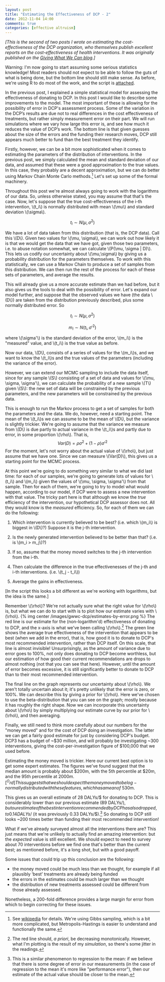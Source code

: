 ```yaml
---
layout: post
title: "Estimating the Effectiveness of DCP - 2"
date: 2012-11-04 14:00
comments: true
categories: [effective altruism]
---
```


*[This is the second of two posts I wrote on estimating the cost-effectiveness of the DCP organization, who themselves publish excellent reports on the cost-effectiveness of health interventions. It was originally published on the [Giving What We Can blog](http://www.givingwhatwecan.org/blog/2012-11-01/estimating-the-effectiveness-of-dcp-2).]*

Warning: I'm now going to start assuming some serious statistics knowledge! Most readers should not expect to be able to follow the guts of what is being done, but the bottom line should still make sense. As before, we're using R to do most of the work, and the script is [attached](/downloads/code/dcp-effectiveness-2.R).

In the previous post, I explained a simple statistical model for assessing the effectiveness of donating to DCP. In this post I would like to describe some improvements to the model. The most important of these is allowing for the possibility of error in DCP's assessment process. Some of the variation in the DCP’s results are due not to real differences in the cost effectiveness of treatments, but rather simply measurement error on their part. We will run simulations where we vary how large this error is, and see how much it reduces the value of DCP’s work. The bottom line is that given guesses about the size of the errors and the funding their research moves, DCP still appears much better to fund than the best treatment they identify.

<!-- more -->

Firstly, however, we can be a bit more sophisticated when it comes to estimating the parameters of the distribution of interventions. In the previous post, we simply calculated the mean and standard deviation of our data, and assumed that these were a good approximation to the true values. In this case, they probably are a decent approximation, but we can do better using Markov Chain Monte Carlo methods.[^MonteCarlo] Let's set up some of the formal machinery.

[^MonteCarlo]: See [wikipedia](http://en.wikipedia.org/wiki/Markov_chain_Monte_Carlo) for details. We're using Gibbs sampling, which is a bit more complicated, but Metropolis-Hastings is easier to understand and functionally the same. 

Throughout this post we're almost always going to work with the logarithms of our data. So, unless otherwise stated, you may assume that that's the case. Now, let's suppose that the true cost-effectiveness of the i-th intervention, \\(t_i\\) is normally distributed with mean \\(\mu\\) and standard deviation \\(\sigma\\). 

$$t_i \sim N(\mu, \sigma^2)$$ 

We have a lot of data taken from this distribution (that is, the DCP data). Call this \\(D\\). Given two values for \\(\mu, \sigma\\), we can work out how likely it is that we would get the data that we have got, given those two parameters, i.e. to abuse notation somewhat, we can calculate \\(P(\mu, \sigma \| D)\\). This lets us codify our uncertainty about \\(\mu,\sigma\\) by giving us a probability distribution for the parameters themselves. To work with this statistically, we can use a Markov Chain to produce a set of samples from this distribution. We can then run the rest of the process for each of these sets of parameters, and average the results.

This will already give us a more accurate estimate than we had before, but it also gives us the tools to deal with the possibility of error. Let's expand our model further, and suppose that the observed values we have (the data \\(D\\)) are taken from the distribution previously described, plus some normally distributed error. So 

$$t_i \sim N(\mu, \sigma^2)$$ 

$$m_i \sim N(t_i, \sigma'^2)$$ 

where \\(\sigma'\\) is the standard deviation of the error, \\(m_i\\) is the "measured" value, and \\(t_i\\) is the true value as before.

Now our data, \\(D\\), consists of a series of values for the \\(m_i\\)s, and we want to know the \\(t_i\\)s and the true values of the parameters (including the variance of the error).

However, we can extend our MCMC sampling to include the data itself, since for any sample \\(S\\) consisting of a set of data and values for \\(\mu, \sigma, \sigma'\\), we can calculate the probability of a new sample \\(T\\) given \\(S\\): the new set of data will be constrained by the previous parameters, and the new parameters will be constrained by the previous data. 

This is enough to run the Markov process to get a set of samples for both the parameters and the data. We do, however, need a starting point. The mean of the \\(t_i\\)s we can assume to be the mean of \\(D\\), but the variance is slightly trickier. We're going to assume that the variance we measure from \\(D\\) is due partly to actual variance in the \\(t_i\\)s and partly due to error, in some proportion \\(\rho\\). That is, $$Var(D) = \rho\sigma^2 + (1- \rho)\sigma'^2$$ For the moment, let's not worry about the actual value of \\(\rho\\), but just assume that we have one. Since we can measure \\(Var(D)\\), this gives us a starting point for the MCMC process. 

At this point we're going to do something very similar to what we did last time: for each of our samples, we're going to generate lots of values for \\(t_i\\) and \\(m_i\\) given the values of \\(\mu, \sigma, \sigma'\\) from that sample. Then for each of them, we're going to try to model what would happen, according to our model, if DCP were to assess a new intervention with that value. The tricky part here is that although we know the *true* efficiency of the intervention, our hypothetical DCP assessor does not. All they would know is the *measured* efficiency. So, for each of them we can do the following:

1) Which intervention is currently believed to be best? (i.e. which \\(m_i\\) is biggest in \\(D\\)?) Suppose it is the j-th intervention.

2) Is the newly generated intervention believed to be better than that? (i.e. is \\(m_i > m_j\\)?)

3) If so, assume that the money moved switches to the j-th intervention from the i-th.

4) Then calculate the difference in the true effectivenesses of the j-th and i-th interventions. (i.e. \\(t_j - t_i\\))

5) Average the gains in effectiveness.

[In the script this looks a bit different as we're working with logarithms, but the idea is the same.]

Remember \\(\rho\\)? We're not actually sure what the right value for \\(\rho\\) is, but what we can do to start with is to plot how our estimate varies with \\(\rho\\). {% img center /images/gwwc-dcp/estimates-by-error.png %} The red line is our estimate for the (non-logarithm'd) effectiveness of donating to DCP, and the x-axis is what we've been calling \\(\rho\\).[^monotonic] The green line shows the average true effectiveness of the intervention that appears to be best (when we add in the error), that is, how good it is to donate to DCP's most recommended intervention, rather than DCP itself. On this scale, that line is almost invisible! Unsurprisingly, as the amount of variance due to error goes to 100%, not only does donating to DCP become worthless, but our estimation of how good their current recommendations are drops to almost nothing (not that you can see that here). However, until the amount of error becomes excessive, it is still significantly better to donate to DCP than to their most recommended intervention.

[^monotonic]: The red line should, *a priori*, be decreasing monotonically. However, what I'm plotting is the result of my *simulation*, so there's some jitter in the readings.

The final line on the graph represents our uncertainty about \\(\rho\\). We aren't totally uncertain about it; it's pretty unlikely that the error is zero, or 100%. We can describe this by giving a prior for \\(\rho\\). Here we've chosen to use the beta-distribution that you can see on the graph; mostly because it has roughly the right shape. Now we can incorporate this uncertainty about \\(\rho\\) by simply multiplying our estimate curve by our prior for \\(\rho\\), and then averaging.

Finally, we still need to think more carefully about our numbers for the "money moved" and for the cost of DCP doing an investigation. The latter we can get a fairly good estimate for just by considering DCP's budget. DCP3 has a budget of ~$30 million, and will probably be investigating ~300 interventions, giving the cost-per-investigation figure of $100,000 that we used before.

Estimating the money moved is trickier. Here our current best option is to get some expert estimates. The figures we've found suggest that the median amount is probably about $200m, with the 5th percentile at $20m, and the 95th percentile at $2000m.[^Ord] This suggests that we should expect the money moved to be log-normally distributed with these features, which has a mean of ~$530m.

[^Ord]: Toby Ord, personal communication.

This gives us an overall estimate of 28 DALYs/$ for donating to DCP. This is considerably lower than our previous estimate (89 DALYs/$), but our estimate of the best intervention recommended by DCP has also dropped, to 0.14 DALYs/$ (it was previously 0.33 DALYs/$).[^regression] So donating to DCP still looks ~200 times better than funding their most recommended intervention!

[^regression]: This is a similar phenomenon to regression to the mean: if we believe that there is some degree of error in our measurements (in the case of regression to the mean it's more like "performance error"), then our estimate of the actual value should be closer to the mean. 

What if we've already surveyed almost all the interventions there are? This just means that we're unlikely to actually find an amazing intervention: but the *expected* value is still excellent. We should expect to need to survey about 70 interventions before we find one that's better than the current best; as mentioned before, it's a long shot, but with a good payoff.

Some issues that could trip up this conclusion are the following:

* the money moved could be much less than we thought, for example if all plausibly ‘best’ treatments are already being funded
* the errors in the estimates could be much larger than we thought
* the distribution of new treatments assessed could be different from those already assessed.

Nonetheless, a 200-fold difference provides a large margin for error from which to begin correcting for these issues.

